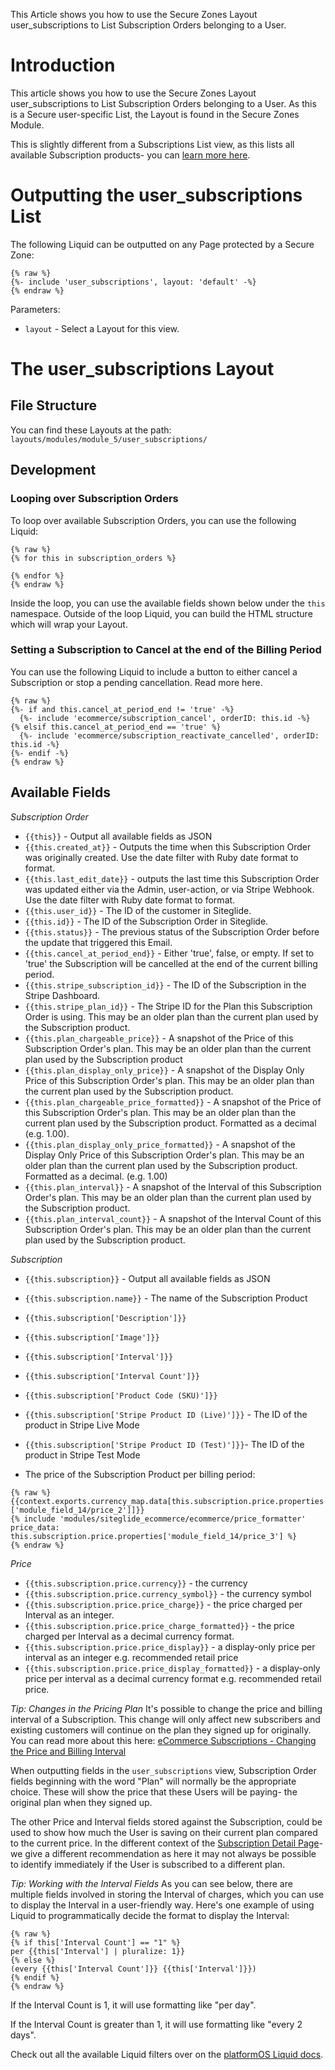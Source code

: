 This Article shows you how to use the Secure Zones Layout user\_subscriptions to List Subscription Orders belonging to a User.

# Introduction

This article shows you how to use the Secure Zones Layout user\_subscriptions to List Subscription Orders belonging to a User. As this is a Secure user-specific List, the Layout is found in the Secure Zones Module.

This is slightly different from a Subscriptions List view, as this lists all available Subscription products- you can [learn more here](/ecommerce/get-started-ecommerce/subscriptions/subscriptions-list.md).

# Outputting the user\_subscriptions List

The following Liquid can be outputted on any Page protected by a Secure Zone:

```liquid
{% raw %}
{%- include 'user_subscriptions', layout: 'default' -%}
{% endraw %}
```

Parameters:

- `layout` - Select a Layout for this view.&#x20;

# The user\_subscriptions Layout

## File Structure

You can find these Layouts at the path: `layouts/modules/module_5/user_subscriptions/`

## Development

### Looping over Subscription Orders

To loop over available Subscription Orders, you can use the following Liquid:

```liquid
{% raw %}
{% for this in subscription_orders %}

{% endfor %} 
{% endraw %}
```

Inside the loop, you can use the available fields shown below under the `this` namespace. Outside of the loop Liquid, you can build the HTML structure which will wrap your Layout.

### Setting a Subscription to Cancel at the end of the Billing Period

You can use the following Liquid to include a button to either cancel a Subscription or stop a pending cancellation. Read more here.

```liquid
{% raw %}
{%- if and this.cancel_at_period_end != 'true' -%}         
  {%- include 'ecommerce/subscription_cancel', orderID: this.id -%}
{% elsif this.cancel_at_period_end == 'true' %}
  {%- include 'ecommerce/subscription_reactivate_cancelled', orderID: this.id -%}
{%- endif -%}
{% endraw %}
```

## Available Fields

*Subscription Order*

- `{{this}}` - Output all available fields as JSON
- `{{this.created_at}}` - Outputs the time when this Subscription Order was originally created. Use the date filter with Ruby date format to format.
- `{{this.last_edit_date}}` - outputs the last time this Subscription Order was updated either via the Admin, user-action, or via Stripe Webhook. Use the date filter with Ruby date format to format.&#x20;
- `{{this.user_id}}` - The ID of the customer in Siteglide.
- `{{this.id}}` - The ID of the Subscription Order in Siteglide.
- `{{this.status}}` - The previous status of the Subscription Order before the update that triggered this Email.
- `{{this.cancel_at_period_end}}` - Either 'true', false, or empty. If set to 'true' the Subscription will be cancelled at the end of the current billing period.&#x20;
- `{{this.stripe_subscription_id}}` - The ID of the Subscription in the Stripe Dashboard.
- `{{this.stripe_plan_id}}` - The Stripe ID for the Plan this Subscription Order is using. This may be an older plan than the current plan used by the Subscription product.
- `{{this.plan_chargeable_price}}` - A snapshot of the Price of this Subscription Order's plan. This may be an older plan than the current plan used by the Subscription product
- `{{this.plan_display_only_price}}` - A snapshot of the Display Only Price of this Subscription Order's plan. This may be an older plan than the current plan used by the Subscription product.
- `{{this.plan_chargeable_price_formatted}}` - A snapshot of the Price of this Subscription Order's plan. This may be an older plan than the current plan used by the Subscription product. Formatted as a decimal (e.g. 1.00).
- `{{this.plan_display_only_price_formatted}}` - A snapshot of the Display Only Price of this Subscription Order's plan. This may be an older plan than the current plan used by the Subscription product. Formatted as a decimal. (e.g. 1.00)
- `{{this.plan_interval}}` -  A snapshot of the Interval of this Subscription Order's plan. This may be an older plan than the current plan used by the Subscription product.
- `{{this.plan_interval_count}}` -  A snapshot of the Interval Count of this Subscription Order's plan. This may be an older plan than the current plan used by the Subscription product.

*Subscription*

- `{{this.subscription}}` - Output all available fields as JSON
- `{{this.subscription.name}}` - The name of the Subscription Product
- `{{this.subscription['Description']}}`
- `{{this.subscription['Image']}}`
- `{{this.subscription['Interval']}}`
- `{{this.subscription['Interval Count']}}`
- `{{this.subscription['Product Code (SKU)']}}`
- `{{this.subscription['Stripe Product ID (Live)']}}` - The ID of the product in Stripe Live Mode
- `{{this.subscription['Stripe Product ID (Test)']}}`- The ID of the product in Stripe Test Mode

- The price of the Subscription Product per billing period:

```liquid
{% raw %}
{{context.exports.currency_map.data[this.subscription.price.properties
['module_field_14/price_2']]}}
{% include 'modules/siteglide_ecommerce/ecommerce/price_formatter' price_data: this.subscription.price.properties['module_field_14/price_3'] %}
{% endraw %}
```

*Price*

- `{{this.subscription.price.currency}}` - the currency
- `{{this.subscription.price.currency_symbol}}` - the currency symbol
- `{{this.subscription.price.price_charge}}` - the price charged per Interval as an integer.&#x20;
- `{{this.subscription.price.price_charge_formatted}}` - the price charged per Interval as a decimal currency format.
- `{{this.subscription.price.price_display}}` - a display-only price per interval as an integer e.g. recommended retail price
- `{{this.subscription.price.price_display_formatted}}` - a display-only price per interval as a decimal currency format e.g. recommended retail price.&#x20;

*Tip: Changes in the Pricing Plan*
It's possible to change the price and billing interval of a Subscription. This change will only affect new subscribers and existing customers will continue on the plan they signed up for originally. You can read more about this here: <a href="https://help.siteglide.com/en/article/ecommerce-subscriptions-changing-the-price-and-billing-interval-egzyvo/" target="_blank">eCommerce Subscriptions - Changing the Price and Billing Interval</a>

When outputting fields in the `user_subscriptions` view, Subscription Order fields beginning with the word "Plan" will normally be the appropriate choice. These will show the price that these Users will be paying- the original plan when they signed up.&#x20;

The other Price and Interval fields stored against the Subscription, could be used to show how much the User is saving on their current plan compared to the current price. In the different context of the [Subscription Detail Page](/ecommerce/get-started-ecommerce/subscriptions/subscriptions-detail.md)- we give a different recommendation as here it may not always be possible to identify immediately if the User is subscribed to a different plan.&#x20;

*Tip: Working with the Interval Fields*
As you can see below, there are multiple fields involved in storing the Interval of charges, which you can use to display the Interval in a user-friendly way. Here's one example of using Liquid to programmatically decide the format to display the Interval:

```liquid
{% raw %}
{% if this['Interval Count'] == "1" %}
per {{this['Interval'] | pluralize: 1}}
{% else %}
(every {{this['Interval Count']}} {{this['Interval']}})
{% endif %}
{% endraw %}
```

If the Interval Count is 1, it will use formatting like "per day".

If the Interval Count is greater than 1, it will use formatting like "every 2 days".&#x20;

Check out all the available Liquid filters over on the <a href="https://documentation.platformos.com/api-reference/liquid/introduction" target="_blank">platformOS Liquid docs</a>.